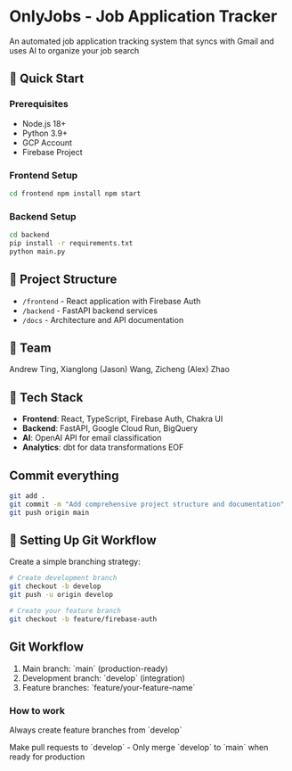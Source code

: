 # OnlyJobs - Job Application Tracker

An automated job application tracking system that syncs with Gmail and uses AI to organize your job search

## **🚀 Quick Start**

### **Prerequisites**

* Node.js 18+
* Python 3.9+
* GCP Account
* Firebase Project

### **Frontend Setup**

```bash
cd frontend npm install npm start
```

### **Backend Setup**

```bash
cd backend
pip install -r requirements.txt
python main.py
```

## **📁 Project Structure**


* `/frontend` - React application with Firebase Auth
* `/backend` - FastAPI backend services
* `/docs` - Architecture and API documentation

## 👥 Team


Andrew Ting, Xianglong (Jason) Wang, Zicheng (Alex) Zhao

## **🔧 Tech Stack**


* **Frontend**: React, TypeScript, Firebase Auth, Chakra UI
* **Backend**: FastAPI, Google Cloud Run, BigQuery
* **AI**: OpenAI API for email classification
* **Analytics**: dbt for data transformations EOF

## **Commit everything**

```bash
git add .
git commit -m "Add comprehensive project structure and documentation"
git push origin main
```

## **🔄 Setting Up Git Workflow**

Create a simple branching strategy:

```bash
# Create development branch
git checkout -b develop
git push -u origin develop

# Create your feature branch
git checkout -b feature/firebase-auth
```

## **Git Workflow**

1. Main branch: \`main\` (production-ready)
2. Development branch: \`develop\` (integration)
3. Feature branches: \`feature/your-feature-name\`

### **How to work**

Always create feature branches from \`develop\`

Make pull requests to \`develop\` - Only merge \`develop\` to \`main\` when ready for production
